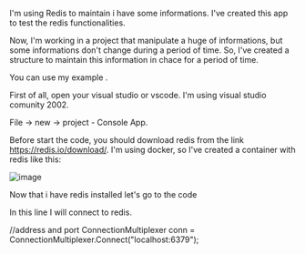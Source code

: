 I'm using Redis to maintain i have some informations. I've created this app to test the redis functionalities.

Now, I'm working in a project that manipulate a huge of informations, but some informations don't change during a period of time.
So, I've created a structure to maintain this information in chace for a period of time.

You can use my example .

First of all, open your visual studio or vscode. I'm using visual studio comunity 2002.

File ->  new -> project - Console App.

Before start the code, you should download redis from the link https://redis.io/download/. I'm using docker, so I've created a container with redis like this:

![image](https://user-images.githubusercontent.com/2035948/220613418-fe8e88a2-3e90-4939-8e14-c9a6f2717663.png)


Now that i have redis installed let's go to the code

In this line I will connect to redis.

//address and port
ConnectionMultiplexer conn = ConnectionMultiplexer.Connect("localhost:6379");
